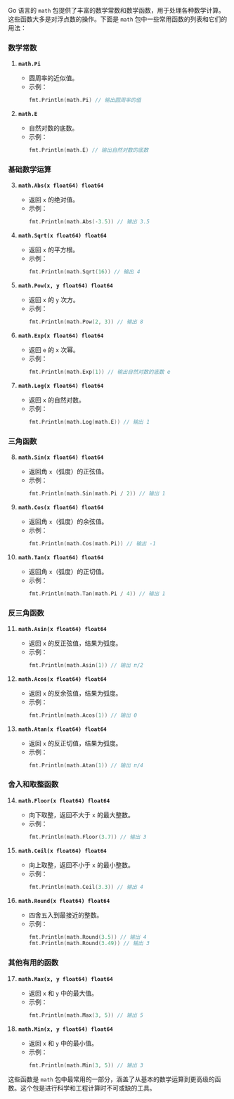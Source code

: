 Go 语言的 `math` 包提供了丰富的数学常数和数学函数，用于处理各种数学计算。这些函数大多是对浮点数的操作。下面是 `math` 包中一些常用函数的列表和它们的用法：

### 数学常数

1. **`math.Pi`**
   - 圆周率的近似值。
   - 示例：
     ```go
     fmt.Println(math.Pi) // 输出圆周率的值
     ```

2. **`math.E`**
   - 自然对数的底数。
   - 示例：
     ```go
     fmt.Println(math.E) // 输出自然对数的底数
     ```

### 基础数学运算

3. **`math.Abs(x float64) float64`**
   - 返回 `x` 的绝对值。
   - 示例：
     ```go
     fmt.Println(math.Abs(-3.5)) // 输出 3.5
     ```

4. **`math.Sqrt(x float64) float64`**
   - 返回 `x` 的平方根。
   - 示例：
     ```go
     fmt.Println(math.Sqrt(16)) // 输出 4
     ```

5. **`math.Pow(x, y float64) float64`**
   - 返回 `x` 的 `y` 次方。
   - 示例：
     ```go
     fmt.Println(math.Pow(2, 3)) // 输出 8
     ```

6. **`math.Exp(x float64) float64`**
   - 返回 `e` 的 `x` 次幂。
   - 示例：
     ```go
     fmt.Println(math.Exp(1)) // 输出自然对数的底数 e
     ```

7. **`math.Log(x float64) float64`**
   - 返回 `x` 的自然对数。
   - 示例：
     ```go
     fmt.Println(math.Log(math.E)) // 输出 1
     ```

### 三角函数

8. **`math.Sin(x float64) float64`**
   - 返回角 `x`（弧度）的正弦值。
   - 示例：
     ```go
     fmt.Println(math.Sin(math.Pi / 2)) // 输出 1
     ```

9. **`math.Cos(x float64) float64`**
   - 返回角 `x`（弧度）的余弦值。
   - 示例：
     ```go
     fmt.Println(math.Cos(math.Pi)) // 输出 -1
     ```

10. **`math.Tan(x float64) float64`**
    - 返回角 `x`（弧度）的正切值。
    - 示例：
      ```go
      fmt.Println(math.Tan(math.Pi / 4)) // 输出 1
      ```

### 反三角函数

11. **`math.Asin(x float64) float64`**
    - 返回 `x` 的反正弦值，结果为弧度。
    - 示例：
      ```go
      fmt.Println(math.Asin(1)) // 输出 π/2
      ```

12. **`math.Acos(x float64) float64`**
    - 返回 `x` 的反余弦值，结果为弧度。
    - 示例：
      ```go
      fmt.Println(math.Acos(1)) // 输出 0
      ```

13. **`math.Atan(x float64) float64`**
    - 返回 `x` 的反正切值，结果为弧度。
    - 示例：
      ```go
      fmt.Println(math.Atan(1)) // 输出 π/4
      ```

### 舍入和取整函数

14. **`math.Floor(x float64) float64`**
    - 向下取整，返回不大于 `x` 的最大整数。
    - 示例：
      ```go
      fmt.Println(math.Floor(3.7)) // 输出 3
      ```

15. **`math.Ceil(x float64) float64`**
    - 向上取整，返回不小于 `x` 的最小整数。
    - 示例：
      ```go
      fmt.Println(math.Ceil(3.3)) // 输出 4
      ```

16. **`math.Round(x float64) float64`**
    - 四舍五入到最接近的整数。
    - 示例：
      ```go
      fmt.Println(math.Round(3.5)) // 输出 4
      fmt.Println(math.Round(3.49)) // 输出 3
      ```

### 其他有用的函数

17. **`math.Max(x, y float64) float64`**
    - 返回 `x` 和 `y` 中的最大值。
    - 示例：
      ```go
      fmt.Println(math.Max(3, 5)) // 输出 5
      ```

18. **`math.Min(x, y float64) float64`**
    - 返回 `x` 和 `y` 中的最小值。
    - 示例：
      ```go
      fmt.Println(math.Min(3, 5)) // 输出 3
      ```

这些函数是 `math` 包中最常用的一部分，涵盖了从基本的数学运算到更高级的函数。这个包是进行科学和工程计算时不可或缺的工具。
